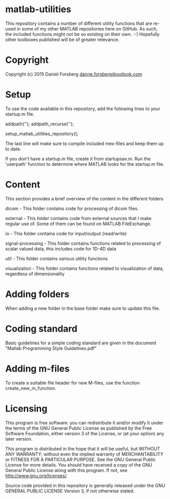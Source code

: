 # matlab-utilities

This repository contains a number of different utility functions 
that are re-used in some of my other MATLAB repositories here on 
GitHub. As such, the included functions might not be so existing 
on their own. :-) Hopefully other toolboxes published will be of 
greater relevance.

# Copyright

Copyright (c) 2015 Daniel Forsberg
danne.forsberg@outlook.com

# Setup

To use the code available in this repository, add the following 
lines to your startup.m file.

addpath('<your path to where you keep the repository>');
addpath_recurse('<your path to where you keep the repository>');

setup_matlab_utilities_repository();

The last line will make sure to compile included mex-files and 
keep them up to date.

If you don't have a startup.m file, create it from startupsav.m.
Run the 'userpath' function to determine where MATLAB looks for 
the startup.m file.

# Content

This section provides a brief overview of the content in the 
different folders

dicom - This folder contains code for processing of dicom files.

external - This folder contains code from external sources that I
make regular use of. Some of them can be found on MATLAB FileExchange.

io - This folder contains code for input/output (read/write)

signal-processing - This folder contains functions related to processing 
of scalar valued data, this includes code for 1D-4D data

util - This folder contains various utility functions

visualization - This folder contains functions related to 
visualization of data, regardless of dimensionality

# Adding folders

When adding a new folder in the base folder make sure to update 
this file.

# Coding standard

Basic guidelines for a simple coding standard are given in the document 
"Matlab Programming Style Guidelines.pdf"

# Adding m-files

To create a suitable file header for new M-files, use the function 
create_new_m_function.

# Licensing

This program is free software: you can redistribute it and/or modify
it under the terms of the GNU General Public License as published by
the Free Software Foundation, either version 3 of the License, or
(at your option) any later version.

This program is distributed in the hope that it will be useful,
but WITHOUT ANY WARRANTY; without even the implied warranty of
MERCHANTABILITY or FITNESS FOR A PARTICULAR PURPOSE.  See the
GNU General Public License for more details.
You should have received a copy of the GNU General Public License
along with this program.  If not, see <http://www.gnu.org/licenses/>.

Source code provided in this repository is generally released under 
the GNU GENERAL PUBLIC LICENSE Version 3, if not otherwise stated.